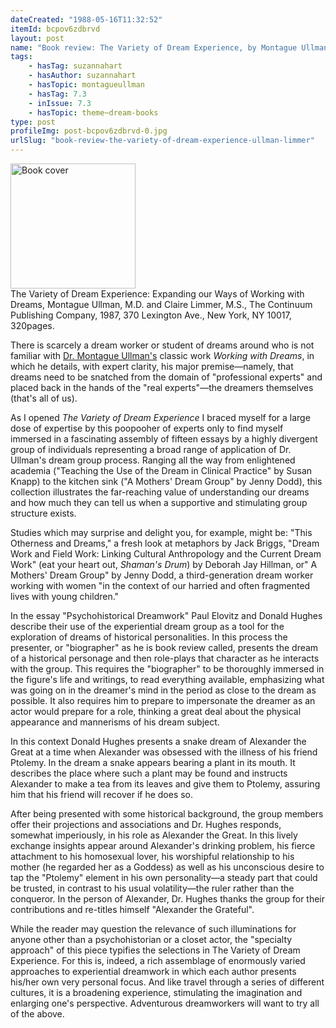 ```yaml
---
dateCreated: "1988-05-16T11:32:52"
itemId: bcpov6zdbrvd
layout: post
name: "Book review: The Variety of Dream Experience, by Montague Ullman and Claire Limmer"
tags:
    - hasTag: suzannahart
    - hasAuthor: suzannahart
    - hasTopic: montagueullman
    - hasTag: 7.3
    - inIssue: 7.3
    - hasTopic: theme~dream-books
type: post
profileImg: post-bcpov6zdbrvd-0.jpg
urlSlug: "book-review-the-variety-of-dream-experience-ullman-limmer"
---
```


<img src="../images/post-bcpov6zdbrvd-0.jpg" width="200" height="auto" alt="Book cover"/>
<!--nopreview--><div class="caption"><span>The Variety of Dream Experience: Expanding our Ways of Working with Dreams, Montague Ullman, M.D. and Claire Limmer, M.S., The Continuum Publishing Company, 1987, 370 Lexington Ave., New York, NY 10017, 320pages.</span></div><!--/nopreview-->

There is scarcely a dream worker or student of dreams around who is not familiar with [Dr. Montague Ullman's](../@montagueullman) classic work _Working with Dreams_, in which he details, with expert clarity, his major premise—namely, that dreams need to be snatched from the domain of "professional experts" and placed back in the hands of the "real experts"—the dreamers themselves (that's all of us).

As I opened _The Variety of Dream Experience_ I braced myself for a large dose of expertise by this poopooher of experts only to find myself immersed in a fascinating assembly of fifteen essays by a highly divergent group of individuals representing a broad range of application of Dr. Ullman's dream group process. Ranging all the way from enlightened academia ("Teaching the Use of the Dream in Clinical Practice" by Susan Knapp) to the kitchen sink ("A Mothers' Dream Group" by Jenny Dodd), this collection illustrates the far-reaching value of understanding our dreams and how much they can tell us when a supportive and stimulating group structure exists.

Studies which may surprise and delight you, for example, might be: "This Otherness and Dreams," a fresh look at metaphors by Jack Briggs, "Dream Work and Field Work: Linking Cultural Anthropology and the Current Dream Work" (eat your heart out, _Shaman's Drum_) by Deborah Jay Hillman, or" A Mothers' Dream Group" by Jenny Dodd, a third-generation dream worker working with women "in the context of our harried and often fragmented lives with young children."

In the essay "Psychohistorical Dreamwork" Paul Elovitz and Donald Hughes describe their use of the experiential dream group as a tool for the exploration of dreams of historical personalities. In this process the presenter, or "biographer" as he is book review called, presents the dream of a historical personage and then role-plays that character as he interacts with the group. This requires the "biographer" to be thoroughly immersed in the figure's life and writings, to read everything available, emphasizing what was going on in the dreamer's mind in the period as close to the dream as possible. It also requires him to prepare to impersonate the dreamer as an actor would prepare for a role, thinking a great deal about the physical appearance and mannerisms of his dream subject.

In this context Donald Hughes presents a snake dream of Alexander the Great at a time when Alexander was obsessed with the illness of his friend Ptolemy. In the dream a snake appears bearing a plant in its mouth. It describes the place where such a plant may be found and instructs Alexander to make a tea from its leaves and give them to Ptolemy, assuring him that his friend will recover if he does so.

After being presented with some historical background, the group members offer their projections and associations and Dr. Hughes responds, somewhat imperiously, in his role as Alexander the Great. In this lively exchange insights appear around Alexander's drinking problem, his fierce attachment to his homosexual lover, his worshipful relationship to his mother (he regarded her as a Goddess) as well as his unconscious desire to tap the "Ptolemy" element in his own personality—a steady part that could be trusted, in contrast to his usual volatility—the ruler rather than the conqueror. In the person of Alexander, Dr. Hughes thanks the group for their contributions and re-titles himself "Alexander the Grateful".

While the reader may question the relevance of such illuminations for anyone other than a psychohistorian or a closet actor, the "specialty approach" of this piece typifies the selections in The Variety of Dream Experience. For this is, indeed, a rich assemblage of enormously varied approaches to experiential dreamwork in which each author presents his/her own very personal focus. And like travel through a series of different cultures, it is a broadening experience, stimulating the imagination and enlarging one's perspective. Adventurous dreamworkers will want to try all of the above.
